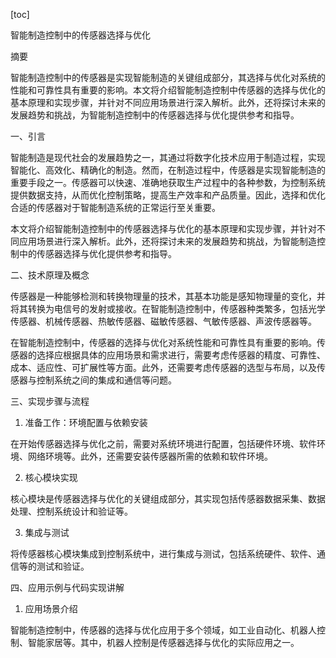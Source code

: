 
[toc]                    
                
                
智能制造控制中的传感器选择与优化

摘要

智能制造控制中的传感器是实现智能制造的关键组成部分，其选择与优化对系统的性能和可靠性具有重要的影响。本文将介绍智能制造控制中传感器的选择与优化的基本原理和实现步骤，并针对不同应用场景进行深入解析。此外，还将探讨未来的发展趋势和挑战，为智能制造控制中的传感器选择与优化提供参考和指导。

一、引言

智能制造是现代社会的发展趋势之一，其通过将数字化技术应用于制造过程，实现智能化、高效化、精确化的制造。然而，在制造过程中，传感器是实现智能制造的重要手段之一。传感器可以快速、准确地获取生产过程中的各种参数，为控制系统提供数据支持，从而优化控制策略，提高生产效率和产品质量。因此，选择和优化合适的传感器对于智能制造系统的正常运行至关重要。

本文将介绍智能制造控制中的传感器选择与优化的基本原理和实现步骤，并针对不同应用场景进行深入解析。此外，还将探讨未来的发展趋势和挑战，为智能制造控制中的传感器选择与优化提供参考和指导。

二、技术原理及概念

传感器是一种能够检测和转换物理量的技术，其基本功能是感知物理量的变化，并将其转换为电信号的发射或接收。在智能制造控制中，传感器种类繁多，包括光学传感器、机械传感器、热敏传感器、磁敏传感器、气敏传感器、声波传感器等。

在智能制造控制中，传感器的选择与优化对系统性能和可靠性具有重要的影响。传感器的选择应根据具体的应用场景和需求进行，需要考虑传感器的精度、可靠性、成本、适应性、可扩展性等方面。此外，还需要考虑传感器的选型与布局，以及传感器与控制系统之间的集成和通信等问题。

三、实现步骤与流程

1. 准备工作：环境配置与依赖安装

在开始传感器选择与优化之前，需要对系统环境进行配置，包括硬件环境、软件环境、网络环境等。此外，还需要安装传感器所需的依赖和软件环境。

2. 核心模块实现

核心模块是传感器选择与优化的关键组成部分，其实现包括传感器数据采集、数据处理、控制系统设计和验证等。

3. 集成与测试

将传感器核心模块集成到控制系统中，进行集成与测试，包括系统硬件、软件、通信等的测试和验证。

四、应用示例与代码实现讲解

1. 应用场景介绍

智能制造控制中，传感器的选择与优化应用于多个领域，如工业自动化、机器人控制、智能家居等。其中，机器人控制是传感器选择与优化的实际应用之一。

